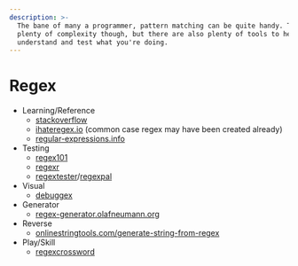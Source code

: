 ```yaml
---
description: >-
  The bane of many a programmer, pattern matching can be quite handy. There is
  plenty of complexity though, but there are also plenty of tools to help
  understand and test what you're doing.
---
```


# Regex



* Learning/Reference
  * [stackoverflow](https://www.stackoverflow.com/questions/4736/learning-regular-expressions)
  * [ihateregex.io](https://www.ihateregex.io) (common case regex may have been created already)
  * [regular-expressions.info](https://www.regular-expressions.info)
* Testing
  * [regex101](https://www.regex101.com)
  * [regexr](https://www.regexr.com/)
  * [regextester](https://www.regextester.com/)/[regexpal](https://www.regexpal.com/)
* Visual
  * [debuggex](https://www.debuggex.com/)
* Generator
  * [regex-generator.olafneumann.org](https://www.regex-generator.olafneumann.org)
* Reverse
  * [onlinestringtools.com/generate-string-from-regex](https://www.onlinestringtools.com/generate-string-from-regex)
* Play/Skill
  * [regexcrossword](https://www.regexcrossword.com)
